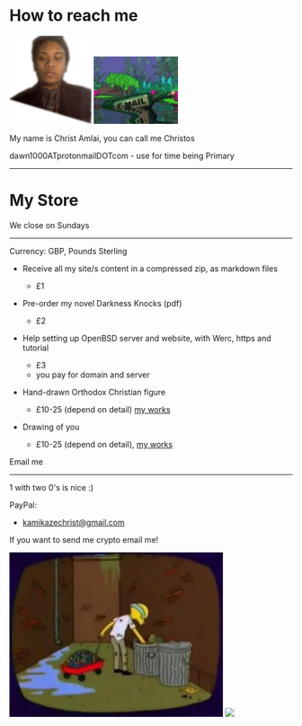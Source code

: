 # How to reach me

<img src=".pix/me.png" style="width:150px; height: auto;"><img src=".pix/bottle.gif" style="width:150px; height: auto;">

My name is Christ Amlai, you can call me Christos

dawn1000ATprotonmailDOTcom - use for time being Primary

<object data=".txt/reach.txt" width="auto" style="height: 120px"></object>

<hr>

# My Store

We close on Sundays 

<hr>

Currency: GBP, Pounds Sterling

- Receive all my site/s content in a compressed zip, as markdown files
    - £1
- Pre-order my novel Darkness Knocks (pdf)
    - £2
- Help setting up OpenBSD server and website, with Werc, https and tutorial
    - £3
    - you pay for domain and server

- Hand-drawn Orthodox Christian figure
    - £10-25 (depend on detail) [my works](/icons/misc/personal/my_works)

- Drawing of you
    - £10-25 (depend on detail), [my works](/icon/misc/personal/my_works)

Email me 

<hr>

1 with two 0's is nice :)

PayPal:

- kamikazechrist@gmail.com

If you want to send me crypto email me!

<img src=".pix/bum_burns.avif" style="width: 380px;">

<img src=".pix/beautiful.avif" style="width: 380px;">
